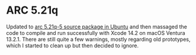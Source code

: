 # ARC 5.21q

Updated to [arc 5.21q-5 source package in Ubuntu](https://launchpad.net/ubuntu/+source/arc/5.21q-5) and then massaged the code to compile and run successfully with Xcode 14.2 on macOS Ventura 13.2.1.  There are still quite a few warnings, mostly regarding old prototypes, which I started to clean up but then decided to ignore.
